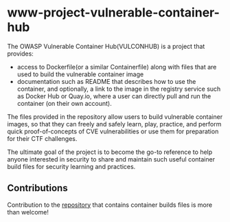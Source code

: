 # www-project-vulnerable-container-hub

The OWASP Vulnerable Container Hub(VULCONHUB) is a project that provides:

- access to Dockerfile(or a similar Containerfile) along with files that are used to build the vulnerable container image
- documentation such as README that describes how to use the container, and optionally, a link to the image in the registry service such as Docker Hub or Quay.io, where a user can directly pull and run the container (on their own account).

The files provided in the repository allow users to build vulnerable container images, so that they can freely and safely learn, play, practice, and perform quick proof-of-concepts of CVE vulnerabilities or use them for preparation for their CTF challenges.

The ultimate goal of the project is to become the go-to reference to help anyone interested in security to share and maintain such useful container build files for security learning and practices.


## Contributions 

Contribution to the [repository](https://github.com/OWASP/vulnerable-container-hub) that contains container builds files is more than welcome!
